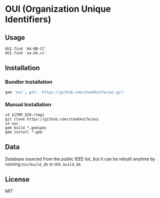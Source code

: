 # OUI (Organization Unique Identifiers)
## Usage

    OUI.find 'AA-BB-CC'
    OUI.find 'aa.bb.cc'

## Installation
### Bundler Installation

```ruby
gem 'oui', git: 'https://github.com/steakknife/oui.git'
```

### Manual Installation

    cd ${TMP_DIR-/tmp}
    git clone https://github.com/steakknife/oui
    cd oui
    gem build *.gemspec
    gem install *.gem
  

## Data

Database sourced from the public IEEE list, but it can be rebuilt anytime by running `bin/build_db` or `OUI.build_db`

## License

MIT
